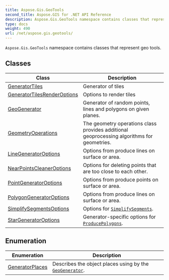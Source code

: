 ```yaml
---
title: Aspose.Gis.GeoTools
second_title: Aspose.GIS for .NET API Reference
description: Aspose.Gis.GeoTools namespace contains classes that represent geo tools
type: docs
weight: 490
url: /net/aspose.gis.geotools/
---
```

`Aspose.Gis.GeoTools` namespace contains classes that represent geo tools.

## Classes

| Class | Description |
| --- | --- |
| [GeneratorTiles](./generatortiles/) | Generator of tiles |
| [GeneratorTilesRenderOptions](./generatortilesrenderoptions/) | Options to render tiles |
| [GeoGenerator](./geogenerator/) | Generator of random points, lines and polygons on given planes. |
| [GeometryOperations](./geometryoperations/) | The geometry operations class provides additional geoprocessing algorithms for geometries. |
| [LineGeneratorOptions](./linegeneratoroptions/) | Options from produce lines on surface or area. |
| [NearPointsCleanerOptions](./nearpointscleaneroptions/) | Options for deleting points that are too close to each other. |
| [PointGeneratorOptions](./pointgeneratoroptions/) | Options from produce points on surface or area. |
| [PolygonGeneratorOptions](./polygongeneratoroptions/) | Options from produce lines on surface or area. |
| [SimplifySegmentsOptions](./simplifysegmentsoptions/) | Options for [`SimplifySegments`](../aspose.gis.geotools/geometryoperations/simplifysegments/). |
| [StarGeneratorOptions](./stargeneratoroptions/) | Generator-specific options for [`ProducePolygons`](../aspose.gis.geotools/geogenerator/producepolygons/). |
## Enumeration

| Enumeration | Description |
| --- | --- |
| [GeneratorPlaces](./generatorplaces/) | Describes the object places using by the [`GeoGenerator`](../aspose.gis.geotools/geogenerator/). |


